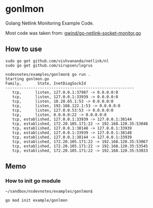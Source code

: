 # gonlmon

Golang Netlink Monitoring Example Code.

Most code was taken from: [gwind/go-netlink-socket-monitor.go](https://gist.github.com/gwind/05f5f649d93e6015cf47ffa2b2fd9713)

## How to use

```
sudo go get github.com/vishvananda/netlink/nl
sudo go get github.com/sirupsen/logrus

nsdevnotes/examples/gonlmon$ go run .
Starting gonlmon.go
Family,       State, InetDiagSockId
--------------------------------------------------------
   tcp,      listen, 127.0.0.1:37987 -> 0.0.0.0:0
   tcp,      listen, 127.0.0.1:33939 -> 0.0.0.0:0
   tcp,      listen, 10.28.65.1:53 -> 0.0.0.0:0
   tcp,      listen, 192.168.122.1:53 -> 0.0.0.0:0
   tcp,      listen, 127.0.0.53:53 -> 0.0.0.0:0
   tcp,      listen, 0.0.0.0:22 -> 0.0.0.0:0
   tcp, established, 127.0.0.1:33939 -> 127.0.0.1:38144
   tcp, established, 172.20.105.171:22 -> 192.168.120.35:53048
   tcp, established, 127.0.0.1:38148 -> 127.0.0.1:33939
   tcp, established, 127.0.0.1:33939 -> 127.0.0.1:38148
   tcp, established, 127.0.0.1:38144 -> 127.0.0.1:33939
   tcp, established, 172.20.105.171:22 -> 192.168.120.35:53067
   tcp, established, 172.20.105.171:22 -> 192.168.120.35:53545
   tcp, established, 172.20.105.171:22 -> 192.168.120.35:53033
```


## Memo

### How to init go module

```
~/sandbox/nsdevnotes/examples/gonlmon$

go mod init example/gonlmon
```
